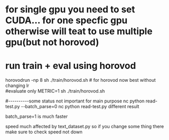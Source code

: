 # for single gpu you need to set CUDA... for one specfic gpu otherwise will teat to use multiple gpu(but not horovod)
# run train + eval using horovod
horovodrun -np 8 sh ./train/horovod.sh  # for horovod now best without changing lr  
#evaluate only
METRIC=1 sh ./train/horovod.sh  

#----------some status not important for main purpose
nc python read-test.py --batch_parse=0
nc python read-test.py 
different result 

batch_parse=1 is much faster  

speed much affected by text_dataset.py so if you change some thing there make sure to check speed not down 
